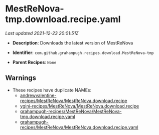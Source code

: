 # MestReNova-tmp.download.recipe.yaml

_Last updated 2021-12-23 20:01:51Z_

- **Description**: Downloads the latest version of MestReNova

- **Identifier**: `com.github.grahampugh.recipes.download.MestReNova-tmp`

- **Parent Recipes**: `None`


## Warnings

- These recipes have duplicate NAMEs:
    - [andrewvalentine-recipes/MestReNova/MestReNova.download.recipe](/autopkg-dupe-tracker/andrewvalentine-recipes/MestReNova/MestReNova.download.recipe)
    - [ygini-recipes/MestReNova/MestReNova.download.recipe](/autopkg-dupe-tracker/ygini-recipes/MestReNova/MestReNova.download.recipe)
    - [grahampugh-recipes/MestReNova/MestReNova-tmp.download.recipe.yaml](/autopkg-dupe-tracker/grahampugh-recipes/MestReNova/MestReNova-tmp.download.recipe.yaml)
    - [grahampugh-recipes/MestReNova/MestReNova.download.recipe.yaml](/autopkg-dupe-tracker/grahampugh-recipes/MestReNova/MestReNova.download.recipe.yaml)